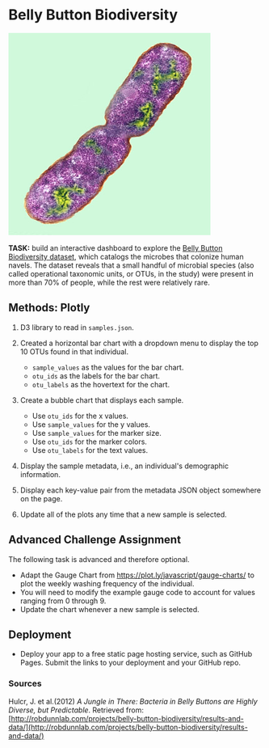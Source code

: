 #  Belly Button Biodiversity
![Bacteria by filterforge.com](Images/bacteria.jpg)

**TASK:** build an interactive dashboard to explore the [Belly Button Biodiversity dataset](http://robdunnlab.com/projects/belly-button-biodiversity/), which catalogs the microbes that colonize human navels. The dataset reveals that a small handful of microbial species (also called operational taxonomic units, or OTUs, in the study) were present in more than 70% of people, while the rest were relatively rare.

## Methods: Plotly
1. D3 library to read in `samples.json`.

2. Created a horizontal bar chart with a dropdown menu to display the top 10 OTUs found in that individual.
    * `sample_values` as the values for the bar chart.
    * `otu_ids` as the labels for the bar chart.
    * `otu_labels` as the hovertext for the chart.

3. Create a bubble chart that displays each sample.
    * Use `otu_ids` for the x values.
    * Use `sample_values` for the y values.
    * Use `sample_values` for the marker size.
    * Use `otu_ids` for the marker colors.
    * Use `otu_labels` for the text values.

4. Display the sample metadata, i.e., an individual's demographic information.

5. Display each key-value pair from the metadata JSON object somewhere on the page.

6. Update all of the plots any time that a new sample is selected.

## Advanced Challenge Assignment

The following task is advanced and therefore optional.
* Adapt the Gauge Chart from <https://plot.ly/javascript/gauge-charts/> to plot the weekly washing frequency of the individual.
* You will need to modify the example gauge code to account for values ranging from 0 through 9.
* Update the chart whenever a new sample is selected.


## Deployment
* Deploy your app to a free static page hosting service, such as GitHub Pages. Submit the links to your deployment and your GitHub repo.

### Sources
Hulcr, J. et al.(2012) _A Jungle in There: Bacteria in Belly Buttons are Highly Diverse, but Predictable_. Retrieved from: [http://robdunnlab.com/projects/belly-button-biodiversity/results-and-data/](http://robdunnlab.com/projects/belly-button-biodiversity/results-and-data/)

